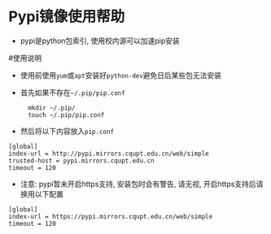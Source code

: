 # Pypi镜像使用帮助

- pypi是python包索引, 使用校内源可以加速pip安装

#使用说明

- 使用前使用`yum`或`apt`安装好`python-dev`避免日后某些包无法安装

- 首先如果不存在`~/.pip/pip.conf`

        mkdir ~/.pip/
        touch ~/.pip/pip.conf

- 然后将以下内容放入`pip.conf`

<pre><code>[global]
index-url = http://pypi.mirrors.cqupt.edu.cn/web/simple
trusted-host = pypi.mirrors.cqupt.edu.cn
timeout = 120
</code></pre>       

- 注意: pypi暂未开启https支持, 安装包时会有警告, 请无视, 开启https支持后请换用以下配置

<pre><code>[global]
index-url = https://pypi.mirrors.cqupt.edu.cn/web/simple
timeout = 120</code></pre>